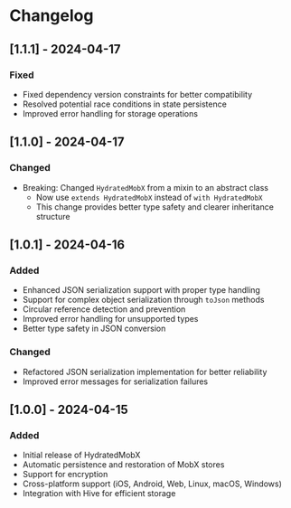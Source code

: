 # Changelog

## [1.1.1] - 2024-04-17

### Fixed
- Fixed dependency version constraints for better compatibility
- Resolved potential race conditions in state persistence
- Improved error handling for storage operations

## [1.1.0] - 2024-04-17

### Changed
- Breaking: Changed `HydratedMobX` from a mixin to an abstract class
  - Now use `extends HydratedMobX` instead of `with HydratedMobX`
  - This change provides better type safety and clearer inheritance structure

## [1.0.1] - 2024-04-16

### Added
- Enhanced JSON serialization support with proper type handling
- Support for complex object serialization through `toJson` methods
- Circular reference detection and prevention
- Improved error handling for unsupported types
- Better type safety in JSON conversion

### Changed
- Refactored JSON serialization implementation for better reliability
- Improved error messages for serialization failures

## [1.0.0] - 2024-04-15

### Added
- Initial release of HydratedMobX
- Automatic persistence and restoration of MobX stores
- Support for encryption
- Cross-platform support (iOS, Android, Web, Linux, macOS, Windows)
- Integration with Hive for efficient storage
